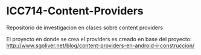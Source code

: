 # ICC714-Content-Providers
Repositorio de investigacion en clases sobre content providers

El proyecto en donde se crea el providers es creado en base del proyecto: http://www.sgoliver.net/blog/content-providers-en-android-i-construccion/

